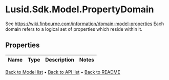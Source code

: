 # Lusid.Sdk.Model.PropertyDomain
See https://wiki.finbourne.com/information/domain-model-properties                Each domain refers to a logical set of properties which reside within it.

## Properties

Name | Type | Description | Notes
------------ | ------------- | ------------- | -------------

[Back to Model list](../README.md#documentation-for-models) &#8226; [Back to API list](../README.md#documentation-for-api-endpoints) &#8226; [Back to README](../README.md)

